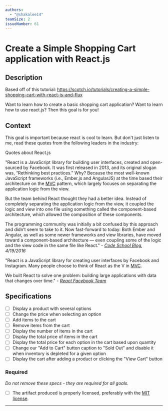 ```yaml
---
authors:
  - "@shakalee14"
teamSize: 2
issueNumber: 61
---
```


# Create a Simple Shopping Cart application with React.js 

## Description

Based off of this tutorial: https://scotch.io/tutorials/creating-a-simple-shopping-cart-with-react-js-and-flux

Want to learn how to create a basic shopping cart application? Want to learn how to use react.js? Then this goal is for you! 
## Context

This goal is important because react is cool to learn. But don't just listen to me, read these quotes from the following leaders in the industry:

Quotes about React.js

"React is a JavaScript library for building user interfaces, created and open-sourced by Facebook. It was first released in 2013, and its original slogan was, “Rethinking best practices.” Why? Because the most well-known JavaScript frameworks (i.e., Ember.js and AngularJS) at the time based their architecture on the [MVC](https://en.wikipedia.org/wiki/Model%E2%80%93view%E2%80%93controller) pattern, which largely focuses on separating the application logic from the view.

But the team behind React thought they had a better idea. Instead of completely separating the application logic from the view, it coupled the logic and view into one file using something called the component-based architecture, which allowed the composition of these components.

The programming community was initially a bit confused by this approach and didn’t seem to take to it. Now fast-forward to today: Both Ember and Angular, as well as some newer frameworks and view libraries, have moved toward a component-based architecture — even coupling some of the logic and the view code in the same file like React." - _[Code School Blog](https://www.codeschool.com/blog/2016/04/19/why-learn-react/), 4/19/2016_

"React is a JavaScript library for creating user interfaces by Facebook and Instagram. Many people choose to think of React as the V in [MVC](https://en.wikipedia.org/wiki/Model%E2%80%93view%E2%80%93controller).

We built React to solve one problem: building large applications with data that changes over time." 
                            - [_React Facebook Team_](https://facebook.github.io/react/docs/why-react.html)
## Specifications
- [ ] Display a product with several options
- [ ] Change the price when selecting an option
- [ ] Add items to the cart
- [ ] Remove items from the cart
- [ ] Display the number of items in the cart
- [ ] Display the total price of items in the cart
- [ ] Display the total price for each option in the cart based upon quantity
- [ ] Change our "Add to Cart" button caption to "Sold Out" and disable it when inventory is depleted for a given option
- [ ] Display the cart after adding a product or clicking the "View Cart" button
### Required

_Do not remove these specs - they are required for all goals_.
- [ ] The artifact produced is properly licensed, preferably with the [MIT license](https://opensource.org/licenses/MIT).

---





